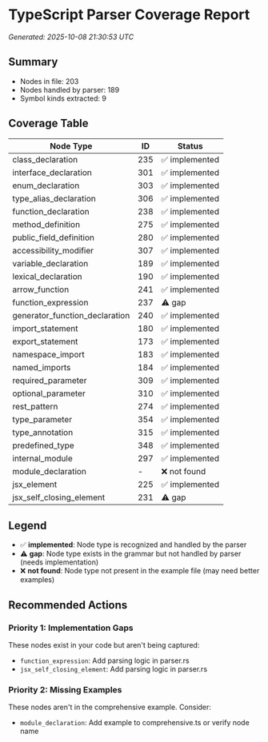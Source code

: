 # TypeScript Parser Coverage Report

*Generated: 2025-10-08 21:30:53 UTC*

## Summary
- Nodes in file: 203
- Nodes handled by parser: 189
- Symbol kinds extracted: 9

## Coverage Table

| Node Type | ID | Status |
|-----------|-----|--------|
| class_declaration | 235 | ✅ implemented |
| interface_declaration | 301 | ✅ implemented |
| enum_declaration | 303 | ✅ implemented |
| type_alias_declaration | 306 | ✅ implemented |
| function_declaration | 238 | ✅ implemented |
| method_definition | 275 | ✅ implemented |
| public_field_definition | 280 | ✅ implemented |
| accessibility_modifier | 307 | ✅ implemented |
| variable_declaration | 189 | ✅ implemented |
| lexical_declaration | 190 | ✅ implemented |
| arrow_function | 241 | ✅ implemented |
| function_expression | 237 | ⚠️ gap |
| generator_function_declaration | 240 | ✅ implemented |
| import_statement | 180 | ✅ implemented |
| export_statement | 173 | ✅ implemented |
| namespace_import | 183 | ✅ implemented |
| named_imports | 184 | ✅ implemented |
| required_parameter | 309 | ✅ implemented |
| optional_parameter | 310 | ✅ implemented |
| rest_pattern | 274 | ✅ implemented |
| type_parameter | 354 | ✅ implemented |
| type_annotation | 315 | ✅ implemented |
| predefined_type | 348 | ✅ implemented |
| internal_module | 297 | ✅ implemented |
| module_declaration | - | ❌ not found |
| jsx_element | 225 | ✅ implemented |
| jsx_self_closing_element | 231 | ⚠️ gap |

## Legend

- ✅ **implemented**: Node type is recognized and handled by the parser
- ⚠️ **gap**: Node type exists in the grammar but not handled by parser (needs implementation)
- ❌ **not found**: Node type not present in the example file (may need better examples)

## Recommended Actions

### Priority 1: Implementation Gaps
These nodes exist in your code but aren't being captured:

- `function_expression`: Add parsing logic in parser.rs
- `jsx_self_closing_element`: Add parsing logic in parser.rs

### Priority 2: Missing Examples
These nodes aren't in the comprehensive example. Consider:

- `module_declaration`: Add example to comprehensive.ts or verify node name

